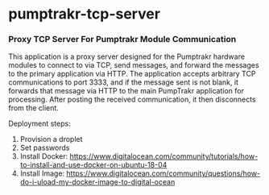# pumptrakr-tcp-server

### Proxy TCP Server For Pumptrakr Module Communication

This application is a proxy server designed for the Pumptrakr hardware modules to connect to via TCP, send messages, and forward the messages to the primary application via HTTP. The application accepts arbitrary TCP communications to port 3333, and if the message sent is not blank, it forwards that message via HTTP to the main PumpTrakr application for processing. After posting the received communication, it then disconnects from the client.

Deployment steps:

1. Provision a droplet
2. Set passwords
3. Install Docker: https://www.digitalocean.com/community/tutorials/how-to-install-and-use-docker-on-ubuntu-18-04
4. Install Image: https://www.digitalocean.com/community/questions/how-do-i-uload-my-docker-image-to-digital-ocean